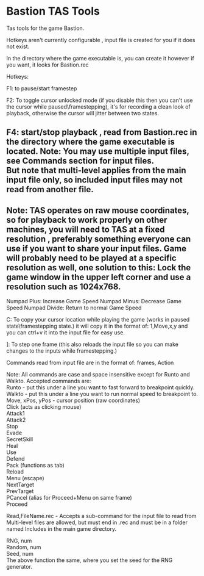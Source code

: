# Bastion TAS Tools
Tas tools for the game Bastion.

Hotkeys aren't currently configurable , input file is created for you if it does not exist.

In the directory where the game executable is, you can create it however if you want, it looks for Bastion.rec

Hotkeys:

F1:  to pause/start framestep

F2: To toggle cursor unlocked mode (if you disable this then you can't use the cursor while paused\framestepping), it's for recording 
a clean look of playback, otherwise the cursor will jitter between two states.

F4: start/stop playback , read from Bastion.rec in the directory where the game executable is located.
Note: You may use multiple input files, see Commands section for input files.<br/>But note that multi-level applies from the main input file only, so included input files may not read from another file.
--------------------------------------------------------

Note: TAS operates on raw mouse coordinates, so for playback to work properly on other machines, you will need to TAS at a fixed resolution , preferably something everyone can use if you want to share your input files. Game will probably need to be played at a specific resolution as well, one solution to this: Lock the game window in the upper left corner and use a resolution such as 1024x768.
--------------------------------------------------------


Numpad Plus:   Increase Game Speed
Numpad Minus:  Decrease Game Speed
Numpad Divide: Return to normal Game Speed

C:  To copy your cursor location while playing the game (works in paused state\framestepping state.) it will copy it in the format of:
    1,Move,x,y and you can ctrl+v it into the input file for easy use.
    
]: To step one frame (this also reloads the input file so you can make changes to the inputs while framestepping.)

Commands read from input file are in the format of:
   frames, Action <br />
   
   Note: All commands are case and space insensitive except for Runto and Walkto.
Accepted commands are: <br />
   Runto - put this under a line you want to fast forward to breakpoint quickly. <br />
   Walkto - put this under a line you want to run normal speed to breakpoint to. <br />
   Move, xPos, yPos - cursor position (raw coordinates) <br />
   Click (acts as clicking mouse) <br />
   Attack1 <br />
   Attack2 <br />
   Stop <br />
   Evade <br />
   SecretSkill <br />
   Heal <br />
   Use <br />
   Defend <br />
   Pack (functions as tab) <br />
   Reload <br />
   Menu (escape) <br />
   NextTarget <br />
   PrevTarget <br />
   PCancel (alias for Proceed+Menu on same frame) <br />
   Proceed <br />
   
   Read,FileName.rec - Accepts a sub-command for the input file to read from <br />
           </t >Multi-level files are allowed, but must end in .rec and must be in a folder named  Includes in the main game directory. <br />
           
           
   RNG, num <br /> 
   Random, num <br />
   Seed, num <br />
      The above function the same, where you set the seed for the RNG generator.
   
    



 

